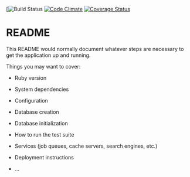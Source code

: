 [![Build Status](https://codeship.com/projects/9ddc1b80-33c1-0136-9db1-2ae73386badd/status?branch=master)
[![Code Climate](https://codeclimate.com/github/maikole89/breakabletoy/badges/gpa.svg)](https://codeclimate.com/github/maikole89/breakabletoy)
[![Coverage Status](https://coveralls.io/repos/github/maikole89/breakabletoy/badge.svg?branch=master)](https://coveralls.io/github/maikole89/breakabletoy?branch=master)


# README

This README would normally document whatever steps are necessary to get the
application up and running.

Things you may want to cover:

* Ruby version

* System dependencies

* Configuration

* Database creation

* Database initialization

* How to run the test suite

* Services (job queues, cache servers, search engines, etc.)

* Deployment instructions

* ...

